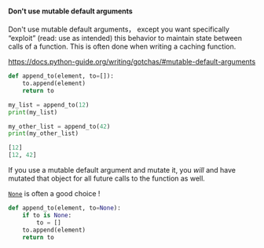 #### Don't use mutable default arguments

Don't use mutable default arguments， except you want specifically “exploit” (read: use as intended) this behavior to maintain state between calls of a function. This is often done when writing a caching function.

https://docs.python-guide.org/writing/gotchas/#mutable-default-arguments

```python
def append_to(element, to=[]):
    to.append(element)
    return to

my_list = append_to(12)
print(my_list)

my_other_list = append_to(42)
print(my_other_list)

[12]
[12, 42]
```

If you use a mutable default argument and mutate it, you *will* and have mutated that object for all future calls to the function as well.

[`None`](https://docs.python.org/3/library/constants.html#None) is often a good choice !

```python
def append_to(element, to=None):
    if to is None:
        to = []
    to.append(element)
    return to
```



  